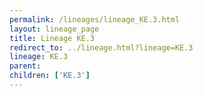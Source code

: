 ```yaml
---
permalink: /lineages/lineage_KE.3.html
layout: lineage_page
title: Lineage KE.3
redirect_to: ../lineage.html?lineage=KE.3
lineage: KE.3
parent: 
children: ['KE.3']
---
```

